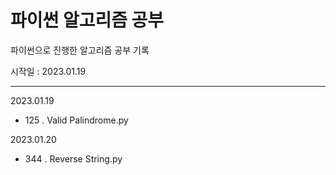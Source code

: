 # 파이썬 알고리즘 공부
파이썬으로 진행한 알고리즘 공부 기록

시작일 : 2023.01.19
***
2023.01.19
- 125 . Valid Palindrome.py

2023.01.20
- 344 . Reverse String.py